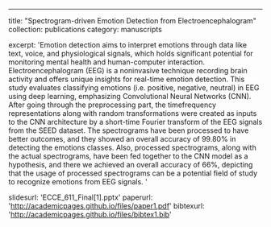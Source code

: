 ---
title: "Spectrogram-driven Emotion Detection from Electroencephalogram"
collection: publications
category: manuscripts

excerpt: 'Emotion detection aims to interpret
emotions through data like text, voice, and
physiological signals, which holds significant potential
for monitoring mental health and human-computer
interaction. Electroencephalogram (EEG) is a noninvasive technique recording brain activity and offers
unique insights for real-time emotion detection. This
study evaluates classifying emotions (i.e. positive,
negative, neutral) in EEG using deep learning,
emphasizing Convolutional Neural Networks (CNN).
After going through the preprocessing part, the timefrequency representations along with random
transformations were created as inputs to the CNN
architecture by a short-time Fourier transform of the
EEG signals from the SEED dataset. The spectrograms
have been processed to have better outcomes, and they
showed an overall accuracy of 99.80% in detecting the
emotions classes. Also, processed spectrograms, along
with the actual spectrograms, have been fed together to
the CNN model as a hypothesis, and there we achieved
an overall accuracy of 66%, depicting that the usage of
processed spectrograms can be a potential field of study
to recognize emotions from EEG signals.
'


slidesurl: 'ECCE_611_Final[1].pptx'
paperurl: 'http://academicpages.github.io/files/paper1.pdf'
bibtexurl: 'http://academicpages.github.io/files/bibtex1.bib'
